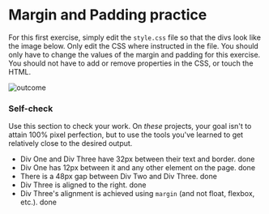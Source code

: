 # Margin and Padding practice

For this first exercise, simply edit the `style.css` file so that the divs look like the image below. Only edit the CSS where instructed in the file.  You should only have to change the values of the margin and padding for this exercise. You should not have to add or remove properties in the CSS, or touch the HTML.

![outcome](./desired-outcome.png)

### Self-check 
Use this section to check your work. On _these_ projects, your goal isn't to attain 100% pixel perfection, but to use the tools you've learned to get relatively close to the desired output.

- Div One and Div Three have 32px between their text and border. done
- Div One has 12px between it and any other element on the page. done
- There is a 48px gap between Div Two and Div Three. done
- Div Three is aligned to the right. done
- Div Three's alignment is achieved using `margin` (and not float, flexbox, etc.). done